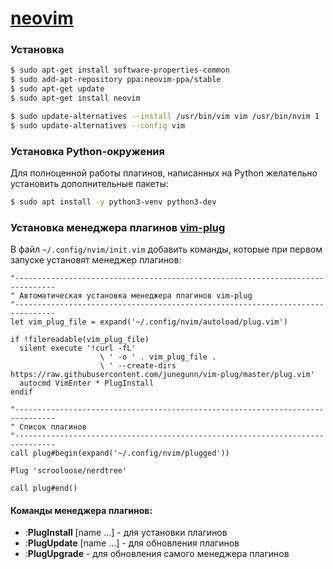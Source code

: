 # [neovim](https://neovim.io/)

### Установка

```bash
$ sudo apt-get install software-properties-common
$ sudo add-apt-repository ppa:neovim-ppa/stable
$ sudo apt-get update
$ sudo apt-get install neovim

$ sudo update-alternatives --install /usr/bin/vim vim /usr/bin/nvim 1
$ sudo update-alternatives --config vim
```

### Установка Python-окружения

Для полноценной работы плагинов, написанных на Python желательно установить дополнительные пакеты:

```bash
$ sudo apt install -y python3-venv python3-dev
```

### Установка менеджера плагинов [vim-plug](https://github.com/junegunn/vim-plug)

В файл `~/.config/nvim/init.vim` добавить команды, которые при первом запуске установят менеджер плагинов:

```vim
"-------------------------------------------------------------------------------
" Автоматическая установка менеджера плагинов vim-plug
"-------------------------------------------------------------------------------
let vim_plug_file = expand('~/.config/nvim/autoload/plug.vim')

if !filereadable(vim_plug_file)
  silent execute '!curl -fL'
                    \ ' -o ' . vim_plug_file .
                    \ ' --create-dirs https://raw.githubusercontent.com/junegunn/vim-plug/master/plug.vim'
  autocmd VimEnter * PlugInstall
endif

"-------------------------------------------------------------------------------
" Список плагинов
"-------------------------------------------------------------------------------
call plug#begin(expand('~/.config/nvim/plugged'))
    
Plug 'scrooloose/nerdtree'
    
call plug#end()
```

#### Команды менеджера плагинов:

* :**PlugInstall** [name ...] - для установки плагинов
* :**PlugUpdate** [name ...] - для обновления плагинов
* :**PlugUpgrade** - для обновления самого менеджера плагинов
